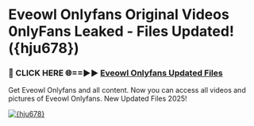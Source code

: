 # Eveowl Onlyfans Original Videos 0nlyFans Leaked - Files Updated! ({hju678})

<h3>🔴 CLICK HERE 🌐==►► <a href="https://tinyurl.com/ms9xzufz" rel="nofollow">Eveowl Onlyfans Updated Files</a></h3>

Get Eveowl Onlyfans and all content. Now you can access all videos and pictures of Eveowl Onlyfans. New Updated Files 2025!

[![{hju678}](https://i.imgur.com/PQ7UWWw.gif)](https://tinyurl.com/ms9xzufz)